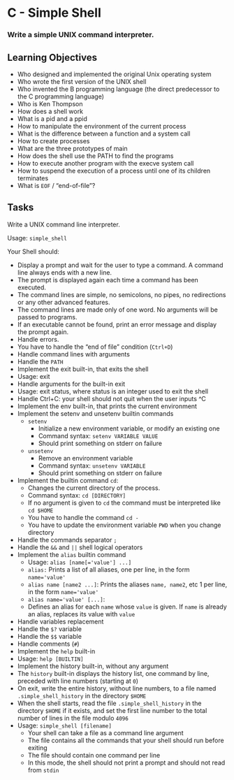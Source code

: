 # C - Simple Shell

### **Write a simple UNIX command interpreter.**

## Learning Objectives

- Who designed and implemented the original Unix operating system
- Who wrote the first version of the UNIX shell
- Who invented the B programming language (the direct predecessor to the C programming language)
- Who is Ken Thompson
- How does a shell work
- What is a pid and a ppid
- How to manipulate the environment of the current process
- What is the difference between a function and a system call
- How to create processes
- What are the three prototypes of main
- How does the shell use the PATH to find the programs
- How to execute another program with the execve system call
- How to suspend the execution of a process until one of its children terminates
- What is `EOF` / “end-of-file”?

## Tasks

Write a UNIX command line interpreter.

Usage: `simple_shell`

Your Shell should:

- Display a prompt and wait for the user to type a command. A command line always ends with a new line.
- The prompt is displayed again each time a command has been executed.
- The command lines are simple, no semicolons, no pipes, no redirections or any other advanced features.
- The command lines are made only of one word. No arguments will be passed to programs.
- If an executable cannot be found, print an error message and display the prompt again.
- Handle errors.
- You have to handle the “end of file” condition (`Ctrl+D`)
- Handle command lines with arguments
- Handle the `PATH`
- Implement the exit built-in, that exits the shell
- Usage: exit
- Handle arguments for the built-in exit
- Usage: exit status, where status is an integer used to exit the shell
- Handle Ctrl+C: your shell should not quit when the user inputs ^C
- Implement the env built-in, that prints the current environment
- Implement the setenv and unsetenv builtin commands
  - `setenv`
    - Initialize a new environment variable, or modify an existing one
    - Command syntax: `setenv VARIABLE VALUE`
    - Should print something on stderr on failure
  - `unsetenv`
    - Remove an environment variable
    - Command syntax: `unsetenv VARIABLE`
    - Should print something on stderr on failure
- Implement the builtin command `cd`:
  - Changes the current directory of the process.
  - Command syntax: `cd [DIRECTORY]`
  - If no argument is given to `cd` the command must be interpreted like `cd $HOME`
  - You have to handle the command `cd -`
  - You have to update the environment variable `PWD` when you change directory
- Handle the commands separator `;`
- Handle the `&&` and `||` shell logical operators
- Implement the `alias` builtin command
  - Usage: `alias [name[='value'] ...]`
  - `alias:` Prints a list of all aliases, one per line, in the form `name='value'`
  - `alias name [name2 ...]`: Prints the aliases `name, name2`, etc 1 per line, in the form `name='value'`
  - `alias name='value' [...]`:
  - Defines an alias for each `name` whose `value` is given. If `name` is already an alias, replaces its value with `value`
- Handle variables replacement
- Handle the `$?` variable
- Handle the `$$` variable
- Handle comments (`#`)
- Implement the `help` built-in
- Usage: `help [BUILTIN]`
- Implement the history built-in, without any argument
- The `history` built-in displays the history list, one command by line, preceded with line numbers (starting at `0`)
- On exit, write the entire history, without line numbers, to a file named `.simple_shell_history` in the directory `$HOME`
- When the shell starts, read the file `.simple_shell_history` in the directory `$HOME` if it exists, and set the first line number to the total number of lines in the file modulo `4096`
- Usage: `simple_shell [filename]`
  - Your shell can take a file as a command line argument
  - The file contains all the commands that your shell should run before exiting
  - The file should contain one command per line
  - In this mode, the shell should not print a prompt and should not read from `stdin`
